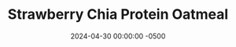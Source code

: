 ---
layout: post
title:  "Strawberry Chia Protein Oatmeal"
date:   2024-04-30 00:00:00 -0500
categories:
- Recipes
- Breakfast
permalink: /recipes/strawberry-chia-oatmeal
image: /assets/Food/Breakfast/Strawberry Chia/cover.jpg
ing: strawberrychiaoats-ing
facts: strawberrychiaoats-facts
Prep: 5
Rest: 
Cook: 2
Source1: 
Source2: 
whisk: https://s.samsungfood.com/sLmUp
tags: 
- oatmeal
- oats
- protein
- casein
- whey
- yogurt
- chia
- gluten free
- almond extract
- banana
- mashed banana
- fruit
- strawberries
- strawberry
- blueberries
- blueberry
- overnight oats
Description: I've been needing to make bigger meals lately. My problem is I tend to take too little food, and then up always eating something else immediately following the meal. This oatmeal is my way of solving this problem by making a substantial enough bowl to keep me full until lunch without going over the top. It's packed with protein (powder and yogurt), healthy fats (chia seeds), fiber (oats and chia), and a good source of carbs (banana and oats) in the morning to start your day off right
Instructions: 
- In a medium bowl, mash your banana with the back of a fork until smooth. Combine with the rest of the ingredients (except the strawberries), and mix until creamy and fully combined. Add more water as needed if you need to thin it out<br><br>

- Cover with a plate, and microwave on high for 2 minutes, stirring halfway. Top with sliced strawberries, and enjoy
---